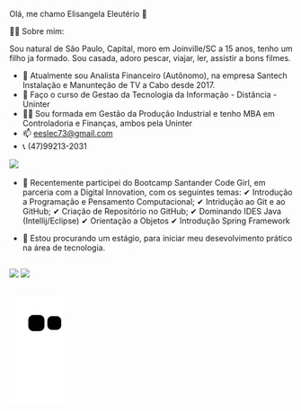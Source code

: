 Olá, me chamo Elisangela Eleutério 👋

🤷‍♂️ Sobre mim:

Sou natural de São Paulo, Capital, moro em Joinville/SC a 15 anos, tenho um filho ja formado.
Sou casada, adoro pescar, viajar, ler, assistir a bons filmes.

- 🔭 Atualmente sou Analista Financeiro (Autônomo), na empresa Santech Instalação e Manunteção de TV a Cabo desde 2017.
- 🌱 Faço o curso de Gestao da Tecnologia da Informação - Distância - Uninter
- 👩‍🎓 Sou formada em Gestão da Produção Industrial e tenho MBA em Controladoria e Finanças, ambos pela Uninter
- 📫 eeslec73@gmail.com
- 📞 (47)99213-2031

 <div>
 
  <a href="https://www.linkedin.com/in/elisangela-eleutério-75991948" target="_blank"><img src="https://img.shields.io/badge/-LinkedIn-%230077B5?style=for-the-badge&logo=linkedin&logoColor=white" target="_blank"></a>
  
  </div>

- 👯 Recentemente participei do Bootcamp Santander Code Girl, em parceria com a Digital Innovation, com os seguintes temas:
✔ Introdução a Programação e Pensamento Computacional;
✔ Intridução ao Git e ao GitHub;
✔ Criação de Repositório no GitHub;
✔ Dominando IDES Java (Intellij/Eclipse)
✔ Orientação a Objetos
✔ Introdução Spring Framework


- 🤔 Estou procurando um estágio, para iniciar meu desevolvimento prático na área de tecnologia.

  ##

<div>
<img height="150cm" src="https://github-readme-stats.vercel.app/api?username=elisangelaeleuterio&show_icons=true&theme=dracula&include_all_commits=true&count_private=true"/>
<img height="150cm" src="https://github-readme-stats.vercel.app/api/top-langs/?username=elisangelaeleuterio&layout=compact&langs_count-16&theme=dracula"/>
  </div>
  
  ##
  
 ![Snake animation](https://github.com/elisangelaeleuterio/Elisangelaeleuterio/blob/output/github-contribution-grid-snake.svg)
